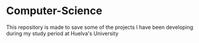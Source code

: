 # Computer-Science

This repository is made to save some of the projects I have been developing during my study period at Huelva's University
